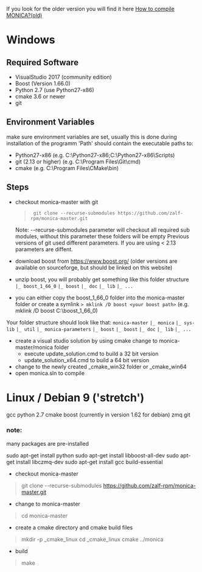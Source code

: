 If you look for the older version you will find it here [How to compile MONICA?(old)](wiki/How-to-compile-MONICA-old) 

# Windows

## Required Software

* VisualStudio 2017 (community edition)
* Boost (Version 1.66.0)
* Python 2.7 (use Python27-x86)
* cmake 3.6 or newer
* git


## Environment Variables
make sure environment variables are set, usually this is done during installation of the programm
'Path' should contain the executable paths to:
* Python27-x86 (e.g. C:\Python27-x86\;C:\Python27-x86\Scripts)
* git (2.13 or higher) (e.g. C:\Program Files\Git\cmd)
* cmake (e.g. C:\Program Files\CMake\bin)

## Steps
* checkout monica-master with git
    >` git clone --recurse-submodules https://github.com/zalf-rpm/monica-master.git`

    Note:  --recurse-submodules parameter will checkout all required sub modules, without this parameter these folders will be empty
    Previous versions of git used different parameters. If you are using < 2.13 parameters are diffent. 

* download boost from https://www.boost.org/ (older versions are available on sourceforge, but should be linked on this website)
* unzip boost, you will probably get something like this folder structure
`    |_ boost_1_66_0`
        `|_ boost`
        `|_ doc`
        `|_ lib`
        `|_ ...`
* you can either copy the boost_1_66_0 folder into the  monica-master folder or create a symlink
    `> mklink /D boost <your boost path>` (e.g. mklink /D boost C:\boost_1_66_0)

Your folder structure should look like that:
`monica-master`
		`|_ monica`
		`|_ sys-lib`
		`|_ util`
		`|_ monica-parameters`
		`|_ boost`
			`|_ boost`
			`|_ doc`
			`|_ lib`
			`|_ ...`


* create a visual studio solution by using cmake
    change to monica-master/monica folder
    * execute update_solution.cmd to build a 32 bit version
    * update_solution_x64.cmd to build a 64 bit version
* change to the newly created _cmake_win32 folder or _cmake_win64
* open monica.sln to compile

# Linux / Debian 9 ('stretch')

gcc 
python 2.7 
cmake 
boost (currently in version 1.62 for debian)
zmq 
git

 ### note:
   many packages are pre-installed

sudo apt-get install python
sudo apt-get install libboost-all-dev
sudo apt-get install libczmq-dev
sudo apt-get install gcc build-essential 

* checkout monica-master
> git clone --recurse-submodules https://github.com/zalf-rpm/monica-master.git
* change to monica-master
> cd monica-master
* create a cmake directory and cmake build files
> mkdir -p _cmake_linux
> cd _cmake_linux
> cmake ../monica
* build
> make


